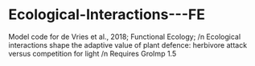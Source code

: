 # Ecological-Interactions---FE
Model code for de Vries et al., 2018; Functional Ecology; /n
Ecological interactions shape the adaptive value of plant defence: herbivore attack versus competition for light /n
Requires GroImp 1.5

